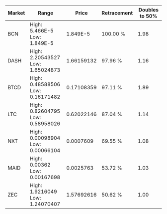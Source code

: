 | Market | Range | Price| Retracement | Doubles to 50% |
| --- | --- | --- | --- | --- |
| BCN | High: 5.466E-5<br />Low: 1.849E-5 | 1.849E-5 | 100.00 % | 1.98 |
| DASH | High: 2.20543527<br />Low: 1.65024873 | 1.66159132 | 97.96 % | 1.16 |
| BTCD | High: 0.48588506<br />Low: 0.16171482 | 0.17108359 | 97.11 % | 1.89 |
| LTC | High: 0.82604795<br />Low: 0.58958026 | 0.62022146 | 87.04 % | 1.14 |
| NXT | High: 0.00098904<br />Low: 0.00066104 | 0.0007609 | 69.55 % | 1.08 |
| MAID | High: 0.00362<br />Low: 0.00167698 | 0.0025763 | 53.72 % | 1.03 |
| ZEC | High: 1.9216049<br />Low: 1.24070407 | 1.57692616 | 50.62 % | 1.00 |
